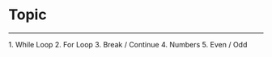 <h1>Topic</h1>
<hr>
1. While Loop
2. For Loop
3. Break / Continue
4. Numbers
5. Even / Odd
<!-- 6. Array Loop -->